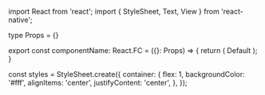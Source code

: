 import React from 'react';
import { StyleSheet, Text, View } from 'react-native';

type Props = {}

export const componentName: React.FC<Props> = ({}: Props) => {
  return (
    <View style={styles.container}>
      <Text>Default</Text>
    </View>
  );
}

const styles = StyleSheet.create({
  container: {
    flex: 1,
    backgroundColor: '#fff',
    alignItems: 'center',
    justifyContent: 'center',
  },
});
